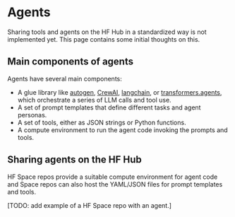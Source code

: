 # Agents

Sharing tools and agents on the HF Hub in a standardized way is not implemented yet.
This page contains some initial thoughts on this. 

## Main components of agents
Agents have several main components:

- A glue library like [autogen](https://github.com/microsoft/autogen), [CrewAI](https://github.com/crewAIInc/crewAI), [langchain](https://github.com/langchain-ai/langchain), or [transformers.agents](https://huggingface.co/docs/transformers/en/agents), which orchestrate a series of LLM calls and tool use.
- A set of prompt templates that define different tasks and agent personas.
- A set of tools, either as JSON strings or Python functions.
- A compute environment to run the agent code invoking the prompts and tools.


## Sharing agents on the HF Hub

HF Space repos provide a suitable compute environment for agent code and Space repos can also host the YAML/JSON files for prompt templates and tools.

[TODO: add example of a HF Space repo with an agent.]


<!-- 
1. Example: Agent Model Repo
    - (maybe:) OAI MLEBench Agents/Dataset: https://github.com/openai/mle-bench (Seems like no nice tabular dataset provided.)
    - Or Aymeric's GAIA prompts
-->
